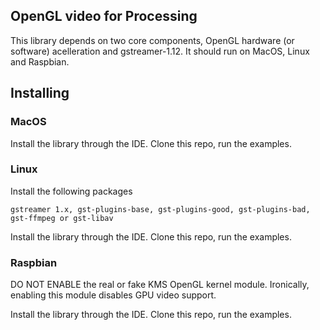 ## OpenGL video for Processing

This library depends on two core components, OpenGL hardware (or software) acelleration and gstreamer-1.12. It should run on MacOS, Linux and Raspbian.

## Installing

### MacOS

Install the library through the IDE. Clone this repo, run the examples.

### Linux

Install the following packages

`gstreamer 1.x, gst-plugins-base, gst-plugins-good, gst-plugins-bad, gst-ffmpeg or gst-libav`

Install the library through the IDE. Clone this repo, run the examples.

### Raspbian

DO NOT ENABLE the real or fake KMS OpenGL kernel module. Ironically, enabling this module disables GPU video support.

Install the library through the IDE. Clone this repo, run the examples.
